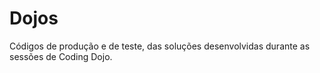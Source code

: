 # Dojos
Códigos de produção e de teste, das soluções desenvolvidas durante as sessões de Coding Dojo.
